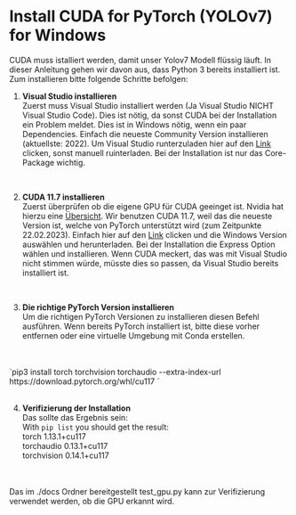 # Install CUDA for PyTorch (YOLOv7) for Windows
CUDA muss istalliert werden, damit unser Yolov7 Modell flüssig läuft. In dieser Anleitung gehen wir davon aus, dass Python 3 bereits installiert ist. 
 <br>
Zum installieren bitte folgende Schritte befolgen:<br>
1. **Visual Studio installieren** <br>
Zuerst muss Visual Studio installiert werden (Ja Visual Studio NICHT Visual Studio Code). Dies ist nötig, da sonst CUDA bei der Installation ein Problem meldet. Dies ist in Windows nötig, wenn ein paar Dependencies. Einfach die neueste Community Version installieren (aktuellste: 2022). Um Visual Studio runterzuladen hier auf den [Link](https://visualstudio.microsoft.com/de/downloads/) clicken, sonst manuell ruinterladen. Bei der Installation ist nur das Core-Package wichtig. <br>
<br>

2. **CUDA 11.7 installieren** <br>
Zuerst überprüfen ob die eigene GPU für CUDA geeinget ist. Nvidia hat hierzu eine [Übersicht](https://developer.nvidia.com/cuda-gpus). Wir benutzen CUDA 11.7, weil das die neueste Version ist, welche von PyTorch unterstützt wird (zum Zeitpunkte 22.02.2023). Einfach hier auf den [Link](https://developer.nvidia.com/cuda-11-7-0-download-archive) clicken und die Windows Version auswählen und herunterladen. Bei der Installation die Express Option wählen und installieren. Wenn CUDA meckert, das was mit Visual Studio nicht stimmen würde, müsste dies so passen, da Visual Studio bereits installiert ist. <br>
<br>

3. **Die richtige PyTorch Version installieren** <br>
Um die richtigen PyTorch Versionen zu installieren diesen Befehl ausführen. Wenn bereits PyTorch installiert ist, bitte diese vorher entfernen oder eine virtuelle Umgebung mit Conda erstellen. 
<br>
<br>
`pip3 install torch torchvision torchaudio --extra-index-url https://download.pytorch.org/whl/cu117
`
<br>
<br>

4. **Verifizierung der Installation** <br>
Das sollte das Ergebnis sein:<br>
With `pip list` you should get the result: <br>
torch                        1.13.1+cu117 <br>
torchaudio                   0.13.1+cu117 <br>
torchvision                  0.14.1+cu117 <br>
<br>
<br>
Das im ./docs Ordner bereitgestellt test_gpu.py kann zur Verifizierung verwendet werden, ob die GPU erkannt wird. 


